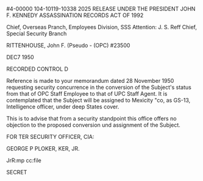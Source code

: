 #4-00000
104-10119-10338 2025 RELEASE UNDER THE PRESIDENT JOHN F. KENNEDY ASSASSINATION RECORDS ACT OF 1992

Chief, Overseas Pranch, Employees Division, SSS
Attention: J. S. Reff
Chief, Special Security Branch

RITTENHOUSE, John F. (Pseudo - (OPC)
#23500

DEC7 1950

RECORDED
CONTROL D

Reference is made to your memorandum dated 28 November 1950 requesting
security concurrence in the conversion of the Subject's status from that of OPC
Staff Employee to that of UPC Staff Agent. It is contemplated that the Subject
will be assigned to Mexicity "co, as GS-13, Intelligence officer, under deep
States cover.

This is to advise that from a security standpoint this office offers no
objection to the proposed conversion und assignment of the Subject.

FOR TER SECURITY OFFICER, CIA:

GEORGE P PLOKER, KER, JR.

JrR:mp
cc:file

SECRET
